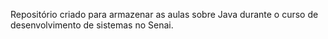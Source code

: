 Repositório criado para armazenar as aulas sobre Java durante o curso de desenvolvimento de sistemas no Senai.
